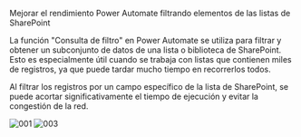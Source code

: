  Mejorar el rendimiento Power Automate filtrando elementos de las listas de SharePoint

La función "Consulta de filtro" en Power Automate se utiliza para filtrar y obtener un subconjunto de datos de una lista o biblioteca de SharePoint. Esto es especialmente útil cuando se trabaja con listas que contienen miles de registros, ya que puede tardar mucho tiempo en recorrerlos todos.

Al filtrar los registros por un campo específico de la lista de SharePoint, se puede acortar significativamente el tiempo de ejecución y evitar la congestión de la red.

![001](https://github.com/ikergeo/PA_get-elements_filter/assets/133197538/f2aaaa6d-cdb4-4528-955b-756d5970164f)
![003](https://github.com/ikergeo/PA_get-elements_filter/assets/133197538/5b37d165-b34b-45cd-8cbd-992d59b9d7e1)
